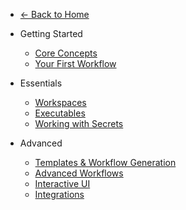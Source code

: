 - [← Back to Home](../README.md "flow documentation")

- Getting Started
  - [Core Concepts](concepts.md "Understand workspaces, executables, and vaults")
  - [Your First Workflow](first-workflow.md "Build a complete automation from scratch")

- Essentials
  - [Workspaces](workspaces.md "Organize your automation across projects")
  - [Executables](executables.md "Complete reference for all executable types")
  - [Working with Secrets](secrets.md "Secure your workflows with encrypted vaults")

- Advanced
  - [Templates & Workflow Generation](templating.md "Generate workflows and project scaffolding")
  - [Advanced Workflows](advanced.md "Complex automation with conditionals and state")
  - [Interactive UI](interactive.md "Customize and use the terminal interface")
  - [Integrations](integrations.md "Run flow in CI/CD and containerized environments")